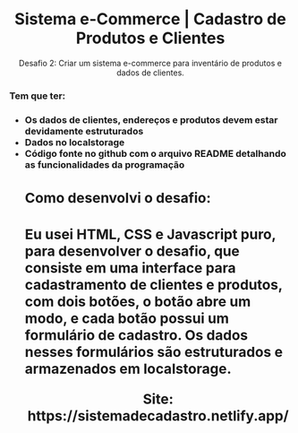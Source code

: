 <h1 align='center'> Sistema e-Commerce | Cadastro de Produtos e Clientes</h1>
<p align = 'center'> Desafio 2: Criar um sistema e-commerce para inventário de produtos e dados de clientes.</p>
<h3> Tem que ter: <h3>
<p><ul>
<li>Os dados de clientes, endereços e produtos devem estar devidamente estruturados</li>
<li>Dados no localstorage</li>
<li>Código fonte no github com o arquivo README detalhando as funcionalidades da programação</li> </p>
<h2>Como desenvolvi o desafio:<h2>
<p>Eu usei HTML, CSS e Javascript puro, para desenvolver o desafio, que consiste em uma interface para cadastramento de clientes e produtos, 
com dois botões, o botão abre um modo, e cada botão possui um formulário de cadastro.
Os dados nesses formulários são estruturados e armazenados em localstorage.</p>

<p align = 'center'>  Site: https://sistemadecadastro.netlify.app/</p>



